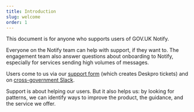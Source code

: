 ```yaml
---
title: Introduction
slug: welcome
order: 1
---
```


This document is for anyone who supports users of GOV.UK Notify.

Everyone on the Notify team can help with support, if they want to. The engagement team also answer questions about onboarding to Notify, especially for services sending high volumes of messages.

Users come to us via our [support form](https://www.notifications.service.gov.uk/support) (which creates Deskpro tickets) and on [cross-government Slack](https://ukgovernmentdigital.slack.com/messages/govuk-notify).

Support is about helping our users. But it also helps us: by looking for patterns, we can identify ways to improve the product, the guidance, and the service we offer.
